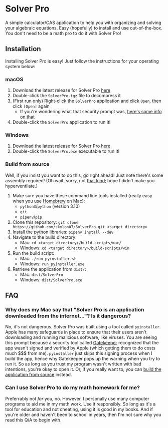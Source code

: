 # Solver Pro

A simple calculator/CAS application to help you with organizing and solving your algebraic equations. Easy (hopefully) to install and use out-of-the-box. You don't need to be a math pro to do it with Solver Pro!


## Installation
Installing Solver Pro is easy! Just follow the instructions for your operating system below:

### macOS
1. Download the latest release for Solver Pro [here](https://github.com/skylon07/SolverPro/releases/latest/download/SolverPro.tgz)
2. Double-click the `SolverPro.tgz` file to decompress it
3. (First run only) Right-click the `SolverPro` application and click `Open`, then click `[Open]` again
   - If you're wondering what that security prompt was, [here's some info on that](#why-does-my-mac-say-that-solver-pro-is-an-application-downloaded-from-the-internet-is-it-dangerous)
4. Double-click the `SolverPro` application to run it!

### Windows
1. Download the latest release for Solver Pro [here](https://github.com/skylon07/SolverPro/releases/latest/download/SolverPro.exe)
2. Double-click the `SolverPro.exe` executable to run it!

### Build from source
Well, if you insist you want to do this, go right ahead! Just note there's some assembly required! (Oh wait, sorry, not [that kind](https://en.wikipedia.org/wiki/Assembly_language); hope I didn't make you hyperventilate.)

1. Make sure you have these command line tools installed (really easy when you use [Homebrew](https://brew.sh/) on Mac):
    - `python3`/`python` (version 3.10)
    - `git`
    - `pipenv`/`pip`
2. Clone this repository: `git clone https://github.com/skylon07/SolverPro.git <target directory>`
3. Install the python libraries: `pipenv install --dev`
4. Navigate to the build directory:
    - Mac: `cd <target directory>/build-scripts/mac/`
    - Windows: `cd <target directory>/build-scripts/win`
5. Run the build script:
    - Mac: `./run_pyinstaller.sh`
    - Windows: `run_pyinstaller.exe`
6. Retrieve the application from `dist/`:
    - Mac: `dist/SolverPro`
    - Windows: `dist/SolverPro.exe`


## FAQ

### Why does my Mac say that "Solver Pro is an application downloaded from the internet..."? Is it dangerous?
No, it's not dangerous. Solver Pro was built using a tool called `pyinstaller`. Apple has many safeguards in place to ensure that their users aren't downloading and running malicious software, like viruses. You are seeing this prompt because a security tool called [Gatekeeper](https://support.apple.com/en-us/HT202491) recognized that the app wasn't signed and verified by Apple (which getting them to do costs much $$$ from me). `pyinstaller` just skips this signing process when I build the app, hence why Gatekeeper pops up the warning when you try to run it. So as long as you trust my program wasn't written with bad intentions, you're okay to open it. Or, if you really want to, you can [build the application from source](#build-from-source) instead.

### Can I use Solver Pro to do my math homework for me?
Preferrably not *for* you, no. However, I personally use many computer programs to aid me in my math work. Use it responsibly. So long as it's a tool for education and not cheating, using it is good in my books. And if you're older and haven't been to school in years, then I'm not sure why you read this Q/A to begin with.
